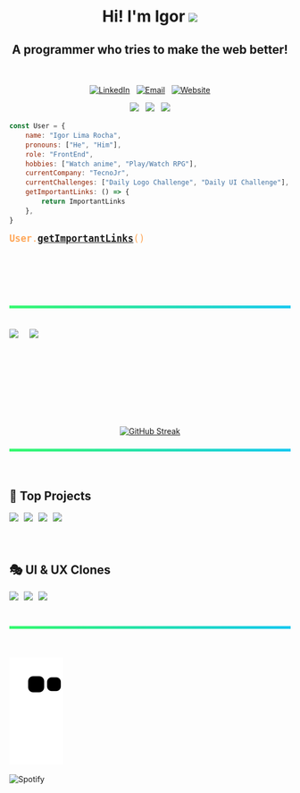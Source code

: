 <h1 align="center">Hi! I'm Igor <img src="https://raw.githubusercontent.com/kaueMarques/kaueMarques/master/hi.gif" width="30px"></h1>

<h2 align="center">A programmer who tries to make the web better!</h2>

<div style="height: 20px"></div>

<p align="center">
  <a href="https://www.linkedin.com/in/igorroc/"><img src="https://img.shields.io/badge/-LinkedIn-blue?style=flat-square&logo=Linkedin&logoColor=white" alt="LinkedIn"></a>  &#xa0; 
  <a href="mailto:igor_roc@hotmail.com.br"><img src="https://img.shields.io/badge/-Gmail-D54B3D?style=flat-square&logo=Gmail&logoColor=white" alt="Email"></a>  &#xa0; 
  <a href="https://igorroc.github.io/igorroc"><img src="https://img.shields.io/static/v1?label=%20&message=Website&color=05D462&logo=appveyor&logoColor=white&style=flat-square" alt="Website"></a>
</p>

<p align="center">
  <a href="https://igorroc.github.io/igorroc"> <img src="https://badges.pufler.dev/visits/igorroc/igorroc"></a> &#xa0;
  <a href="https://igorroc.github.io/igorroc"> <img src="https://badges.pufler.dev/repos/igorroc"></a> &#xa0;
  <a href="https://igorroc.github.io/igorroc"> <img src="https://badges.pufler.dev/commits/monthly/igorroc"></a>
</p>

```js
const User = {
	name: "Igor Lima Rocha",
	pronouns: ["He", "Him"],
	role: "FrontEnd",
	hobbies: ["Watch anime", "Play/Watch RPG"],
	currentCompany: "TecnoJr",
	currentChallenges: ["Daily Logo Challenge", "Daily UI Challenge"],
	getImportantLinks: () => {
		return ImportantLinks
	},
}
```

<big style="color: #FFA657"><pre style="color: #FFA657">
**User**.[**getImportantLinks**](https://igorroc.github.io/igorroc/links)()

</pre></big>

<div style="height: 20px"></div>

[![-----------------------------------------------------](https://raw.githubusercontent.com/igorroc/igorroc/main/assets/Rectangle.png)](#div)

<div style="height: 20px"></div>

<div align="center">
  <div align="center" style="display: flex; align-items: center; gap: 20px;">
    <img style="height: 10em" src="https://github-readme-stats.vercel.app/api?username=igorroc&theme=gotham&show_icons=true&hide=prs,issues,contribs">
    <img style="height: 10em" src="https://github-readme-stats.vercel.app/api/top-langs/?username=igorroc&layout=compact&theme=gotham&hide=assembly,tex,roff">
  </div>

  <div style="height: 20px"></div>

  [![GitHub Streak](https://github-readme-streak-stats.herokuapp.com/?user=igorroc&theme=soft-green&hide_border=true)](https://github.com/igorroc/)
</div>

[![-----------------------------------------------------](https://raw.githubusercontent.com/igorroc/igorroc/main/assets/Rectangle.png)](#div)

<div style="height: 20px"></div>

## 🚀 Top Projects

<div style="display: flex; flex-wrap: wrap; gap: 10px;"> 
  <a href="https://github.com/igorroc/ProcrastinaNao">
    <img src="https://github-readme-stats.vercel.app/api/pin/?username=igorroc&repo=ProcrastinaNão&theme=gotham">
  </a>
  <a href="https://github.com/igorroc/DisCalculus">
    <img src="https://github-readme-stats.vercel.app/api/pin/?username=igorroc&repo=DisCalculus&theme=gotham">
  </a>
  <a href="https://github.com/igorroc/pebl-web">
    <img src="https://github-readme-stats.vercel.app/api/pin/?username=igorroc&repo=pebl-web&theme=gotham">
  </a>
  <a href="https://github.com/igorroc/escape-from-uesc">
    <img src="https://github-readme-stats.vercel.app/api/pin/?username=igorroc&repo=escape-from-uesc&theme=gotham">
  </a>
</div>

<div style="height: 40px"></div>

## 🎭 UI & UX Clones

<div style="display: flex; flex-wrap: wrap; gap: 10px;">
  <a href="https://github.com/igorroc/netflix-clone">
    <img src="https://github-readme-stats.vercel.app/api/pin/?username=igorroc&repo=netflix-clone&theme=gotham">
  </a>

  <a href="https://github.com/igorroc/discord-clone">
    <img src="https://github-readme-stats.vercel.app/api/pin/?username=igorroc&repo=discord-clone&theme=gotham">
  </a>

  <a href="https://github.com/igorroc/whatsapp-clone">
    <img src="https://github-readme-stats.vercel.app/api/pin/?username=igorroc&repo=whatsapp-clone&theme=gotham">
  </a>
</div>

<div style="height: 20px"></div>

[![-----------------------------------------------------](https://raw.githubusercontent.com/igorroc/igorroc/main/assets/Rectangle.png)](#div)

<div style="height: 20px"></div>

![Snake animation](https://github.com/igorroc/igorroc/blob/output/github-contribution-grid-snake.svg)

![Spotify](https://spotify-recently-played-readme.vercel.app/api?user=224onbjsfriqa2w26q7lza7uq&count=3&width=900)
